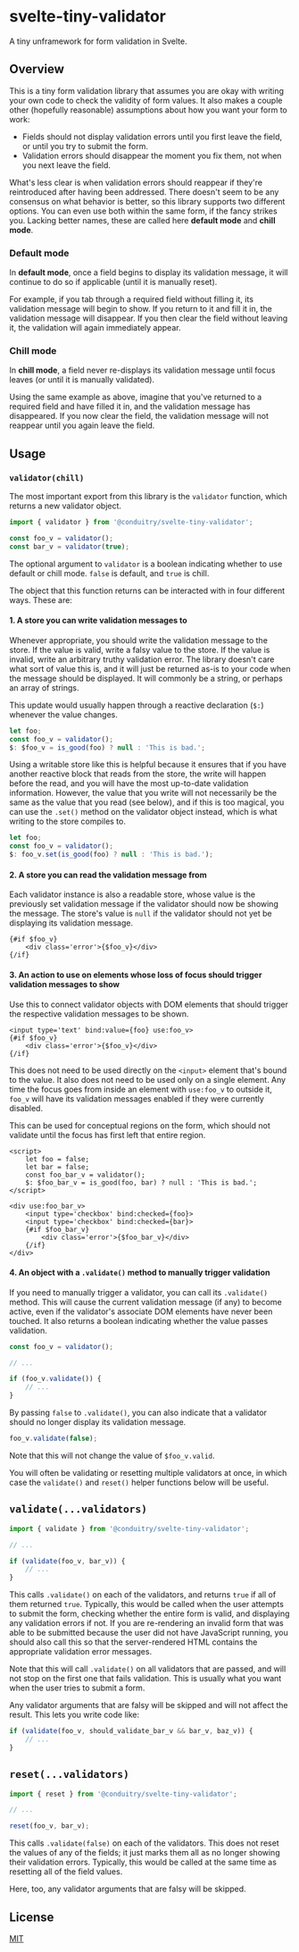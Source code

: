 # svelte-tiny-validator

A tiny unframework for form validation in Svelte.

## Overview

This is a tiny form validation library that assumes you are okay with writing your own code to check the validity of form values. It also makes a couple other (hopefully reasonable) assumptions about how you want your form to work:

- Fields should not display validation errors until you first leave the field, or until you try to submit the form.
- Validation errors should disappear the moment you fix them, not when you next leave the field.

What's less clear is when validation errors should reappear if they're reintroduced after having been addressed. There doesn't seem to be any consensus on what behavior is better, so this library supports two different options. You can even use both within the same form, if the fancy strikes you. Lacking better names, these are called here __default mode__ and __chill mode__.

### Default mode

In __default mode__, once a field begins to display its validation message, it will continue to do so if applicable (until it is manually reset).

For example, if you tab through a required field without filling it, its validation message will begin to show. If you return to it and fill it in, the validation message will disappear. If you then clear the field without leaving it, the validation will again immediately appear.

### Chill mode

In __chill mode__, a field never re-displays its validation message until focus leaves (or until it is manually validated).

Using the same example as above, imagine that you've returned to a required field and have filled it in, and the validation message has disappeared. If you now clear the field, the validation message will not reappear until you again leave the field.

## Usage

### `validator(chill)`

The most important export from this library is the `validator` function, which returns a new validator object.

```js
import { validator } from '@conduitry/svelte-tiny-validator';

const foo_v = validator();
const bar_v = validator(true);
```

The optional argument to `validator` is a boolean indicating whether to use default or chill mode. `false` is default, and `true` is chill.

The object that this function returns can be interacted with in four different ways. These are:

#### 1. A store you can write validation messages to

Whenever appropriate, you should write the validation message to the store. If the value is valid, write a falsy value to the store. If the value is invalid, write an arbitrary truthy validation error. The library doesn't care what sort of value this is, and it will just be returned as-is to your code when the message should be displayed. It will commonly be a string, or perhaps an array of strings.

This update would usually happen through a reactive declaration (`$:`) whenever the value changes.

```js
let foo;
const foo_v = validator();
$: $foo_v = is_good(foo) ? null : 'This is bad.';
```

Using a writable store like this is helpful because it ensures that if you have another reactive block that reads from the store, the write will happen before the read, and you will have the most up-to-date validation information. However, the value that you write will not necessarily be the same as the value that you read (see below), and if this is too magical, you can use the `.set()` method on the validator object instead, which is what writing to the store compiles to.

```js
let foo;
const foo_v = validator();
$: foo_v.set(is_good(foo) ? null : 'This is bad.');
```

#### 2. A store you can read the validation message from

Each validator instance is also a readable store, whose value is the previously set validation message if the validator should now be showing the message. The store's value is `null` if the validator should not yet be displaying its validation message.

```svelte
{#if $foo_v}
	<div class='error'>{$foo_v}</div>
{/if}
```

#### 3. An action to use on elements whose loss of focus should trigger validation messages to show

Use this to connect validator objects with DOM elements that should trigger the respective validation messages to be shown.

```svelte
<input type='text' bind:value={foo} use:foo_v>
{#if $foo_v}
	<div class='error'>{$foo_v}</div>
{/if}
```

This does not need to be used directly on the `<input>` element that's bound to the value. It also does not need to be used only on a single element. Any time the focus goes from inside an element with `use:foo_v` to outside it, `foo_v` will have its validation messages enabled if they were currently disabled.

This can be used for conceptual regions on the form, which should not validate until the focus has first left that entire region.

```svelte
<script>
	let foo = false;
	let bar = false;
	const foo_bar_v = validator();
	$: $foo_bar_v = is_good(foo, bar) ? null : 'This is bad.';
</script>

<div use:foo_bar_v>
	<input type='checkbox' bind:checked={foo}>
	<input type='checkbox' bind:checked={bar}>
	{#if $foo_bar_v}
		<div class='error'>{$foo_bar_v}</div>
	{/if}
</div>
```

#### 4. An object with a `.validate()` method to manually trigger validation

If you need to manually trigger a validator, you can call its `.validate()` method. This will cause the current validation message (if any) to become active, even if the validator's associate DOM elements have never been touched. It also returns a boolean indicating whether the value passes validation.

```js
const foo_v = validator();

// ...

if (foo_v.validate()) {
	// ...
}
```

By passing `false` to `.validate()`, you can also indicate that a validator should no longer display its validation message.

```js
foo_v.validate(false);
```

Note that this will not change the value of `$foo_v.valid`.

You will often be validating or resetting multiple validators at once, in which case the `validate()` and `reset()` helper functions below will be useful.

## `validate(...validators)`

```js
import { validate } from '@conduitry/svelte-tiny-validator';

// ...

if (validate(foo_v, bar_v)) {
	// ...
}
```

This calls `.validate()` on each of the validators, and returns `true` if all of them returned `true`. Typically, this would be called when the user attempts to submit the form, checking whether the entire form is valid, and displaying any validation errors if not. If you are re-rendering an invalid form that was able to be submitted because the user did not have JavaScript running, you should also call this so that the server-rendered HTML contains the appropriate validation error messages.

Note that this will call `.validate()` on all validators that are passed, and will not stop on the first one that fails validation. This is usually what you want when the user tries to submit a form.

Any validator arguments that are falsy will be skipped and will not affect the result. This lets you write code like:

```js
if (validate(foo_v, should_validate_bar_v && bar_v, baz_v)) {
	// ...
}
```

## `reset(...validators)`

```js
import { reset } from '@conduitry/svelte-tiny-validator';

// ...

reset(foo_v, bar_v);
```

This calls `.validate(false)` on each of the validators. This does not reset the values of any of the fields; it just marks them all as no longer showing their validation errors. Typically, this would be called at the same time as resetting all of the field values.

Here, too, any validator arguments that are falsy will be skipped.

## License

[MIT](LICENSE)
